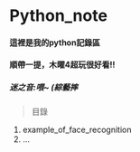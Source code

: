 # Python_note
#### 這裡是我的python記錄區
#### 順帶一提，木曜4超玩很好看!!
##### 迷之音:喂~ (綜藝摔

> 目錄
1. example_of_face_recognition
2. ...
